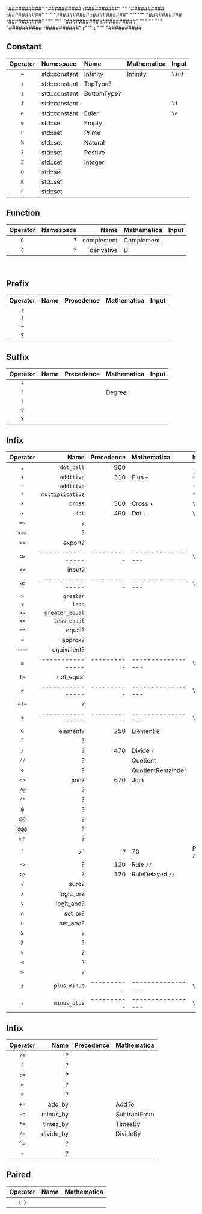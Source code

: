 r##########"                          "##########
r##########"           ""             "##########
r##########"          "  "            "##########
r##########"         """"""           "##########
r##########"        """  """          "##########
r##########"       """ "" """         "##########
r##########"     r"""  \\  """        "##########

## Constant

| Operator | Namespace     | Name        | Mathematica | Input  |
| :------: | :------------ | :---------- | :---------- | :----- |
|   `∞`    | std::constant | Infinity    | Infinity    | `\inf` |
|   `⊤`    | std::constant | TopType?    |             |
|   `⊥`    | std::constant | ButtomType? |             |
|   `i`    | std::constant |             |             | `\i`   |
|   `e`    | std::constant | Euler       |             | `\e`   |
|   `∅`    | std::set      | Empty       |             |
|   `ℙ`    | std::set      | Prime       |             |        |
|   `ℕ`    | std::set      | Natural     |             |        |
|    ?     | std::set      | Postive     |             |        |
|   `ℤ`    | std::set      | Integer     |             |        |
|   `ℚ`    | std::set      |             |             |        |
|   `ℝ`    | std::set      |             |             |        |
|   `ℂ`    | std::set      |             |             |

## Function

| Operator | Namespace |       Name | Mathematica | Input |
| :------: | --------: | ---------: | :---------- | :---- |
|   `∁`    |         ? | complement | Complement  |
|   `∂`    |         ? | derivative | D           |

$\operatorname{}$

## Prefix

| Operator | Name | Precedence | Mathematica | Input |
| :------: | ---: | ---------: | :---------- | :---- |
|   `+`    |      |            |             |
|   `!`    |
|   `¬`    |
|    ?     |


## Suffix

| Operator | Name | Precedence | Mathematica | Input |
| :------: | ---: | ---------: | :---------- | :---- |
|   `?`    |      |            |             |
|   `°`    |      |            | Degree      |
|   `⊺`    |
|   `⊹`    |
|    ?     |

## Infix


| Operator |             Name | Precedence | Mathematica       | Input  |
| :------: | ---------------: | ---------: | :---------------- | :----- |
|   `.`    |       `dot_call` |        900 |                   | `.`    |
|   `+`    |       `additive` |        310 | Plus `+`          | `+`    |
|   `-`    |       `additive` |            |                   | `-`    |
|   `*`    | `multiplicative` |            |                   | `*`    |
|   `×`    |          `cross` |        500 | Cross `×`         | `\*`   |
|   `·`    |            `dot` |        490 | Dot `.`           | `\.`   |
|   `=>`   |                ? |
|  `<=>`   |                ? |
|   `>>`   |          export? |
|   `≫`    | ---------------- | ---------- | ----------------- | `\>>`  |
|   `<<`   |           input? |
|   `≪`    | ---------------- | ---------- | ----------------- | `\<<`  |
|   `>`    |        `greater` |
|   `<`    |           `less` |
|   `>=`   |  `greater_equal` |
|   `<=`   |     `less_equal` |
|   `==`   |           equal? |
|   `≈`    |          approx? |
|  `===`   |      equivalent? |
|   `≡`    | ---------------- | ---------- | ----------------- | `\>>`  |
|   `!=`   |        not_equal |
|   `≠`    | ---------------- | ---------- | ----------------- | `\!=`  |
|  `=!=`   |                ? |
|   `≢`    | ---------------- | ---------- | ----------------- | `\!==` |
|   `∈`    |         element? |        250 | Element `∈`       |
|   `^`    |                ? |            |                   |
|   `/`    |                ? |        470 | Divide `/`        |
|   `//`   |                ? |            | Quotient          |
|   `÷`    |                ? |            | QuotientRemainder |
|   `<>`   |            join? |        670 | Join              |
|   `/@`   |                ? |            |                   |
|   `/*`   |                ? |            |                   |
|   `@`    |                ? |            |                   |
|   `@@`   |                ? |            |                   |
|  `@@@`   |                ? |            |                   |
|   `@*`   |                ? |            |                   |
|   `|>`   |                ? |         70 | Postfix `//`      |
|   `->`   |                ? |        120 | Rule `//`         |
|   `:>`   |                ? |        120 | RuleDelayed `//`  |
|   `√`    |            surd? |
|   `∧`    |        logic_or? |
|   `∨`    |       logit_and? |
|   `∩`    |          set_or? |
|   `∪`    |         set_and? |
|   `⊻`    |                ? |
|   `⊼`    |                ? |
|   `⊽`    |                ? |
|   `⋖`    |                ? |
|   `⋗`    |                ? |
|   `±`    |     `plus_minus` | ---------- | ----------------- | `\+-`  |
|   `∓`    |     `minus_plus` | ---------- | ----------------- | `\-+`  |

## Infix

| Operator |      Name | Precedence | Mathematica  |
| :------: | --------: | ---------: | :----------- |
|   `?=`   |         ? |
|   `≟`    |         ? |            |              |
|   `:=`   |         ? |
|   `≔`    |         ? |            |              |
|   `=`    |         ? |            |              |
|   `+=`   |    add_by |            | AddTo        |
|   `-=`   |  minus_by |            | SubtractFrom |
|   `*=`   |  times_by |            | TimesBy      |
|   `/=`   | divide_by |            | DivideBy     |
|   `^=`   |         ? |            |              |
|   `≈`    |         ? |


## Paired

| Operator | Name | Mathematica |
| :------: | ---: | :---------- |
|  `〈 〉`   |      |             |
